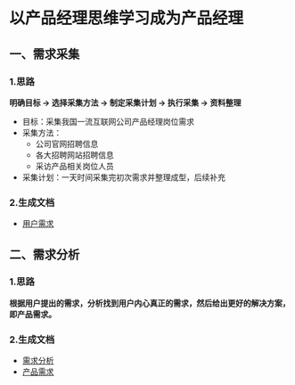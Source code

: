 # 以产品经理思维学习成为产品经理
## 一、需求采集
### 1.思路
**明确目标 -> 选择采集方法 -> 制定采集计划 -> 执行采集 -> 资料整理**
+ 目标：采集我国一流互联网公司产品经理岗位需求
+ 采集方法：
  + 公司官网招聘信息
  + 各大招聘网站招聘信息
  + 采访产品相关岗位人员
+ 采集计划：一天时间采集完初次需求并整理成型，后续补充  
### 2.生成文档
* [用户需求](./用户需求.docx)

## 二、需求分析
### 1.思路
**根据用户提出的需求，分析找到用户内心真正的需求，然后给出更好的解决方案，即产品需求。**
### 2.生成文档
* [需求分析](./需求分析.docx)
* [产品需求](./产品需求.docx)
